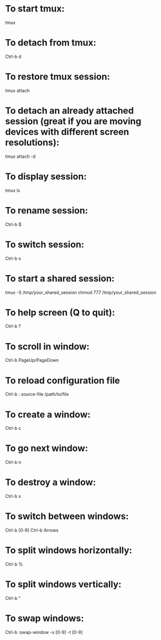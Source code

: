 # To start tmux:
tmux

# To detach from tmux:
Ctrl-b d

# To restore tmux session:
tmux attach

# To detach an already attached session (great if you are moving devices with different screen resolutions):
tmux attach -d 

# To display session:
tmux ls

# To rename session:
Ctrl-b $

# To switch session:
Ctrl-b s

# To start a shared session:
tmux -S /tmp/your_shared_session
chmod 777 /tmp/your_shared_session

# To help screen (Q to quit):
Ctrl-b ?

# To scroll in window:
Ctrl-b PageUp/PageDown

# To reload configuration file
Ctrl-b : source-file /path/to/file

# To create a window:
Ctrl-b c

# To go next window:
Ctrl-b n

# To destroy a window:
Ctrl-b x

# To switch between windows:
Ctrl-b [0-9]
Ctrl-b Arrows

# To split windows horizontally:
Ctrl-b %

# To split windows vertically:
Ctrl-b "

# To swap windows:
Ctrl-b :swap-window -s [0-9] -t [0-9]
